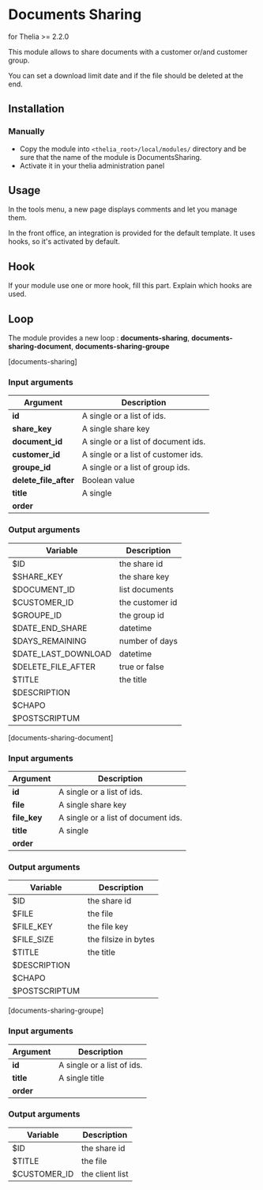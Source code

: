 # Documents Sharing
for Thelia >= 2.2.0

This module allows to share documents with a customer or/and customer group.

You can set a download limit date and if the file should be deleted at the end.

## Installation

### Manually

* Copy the module into ```<thelia_root>/local/modules/``` directory and be sure that the name of the module is DocumentsSharing.
* Activate it in your thelia administration panel


## Usage

In the tools menu, a new page displays comments and let you manage them.

In the front office, an integration is provided for the default template. It uses hooks, so it's activated by default.

## Hook

If your module use one or more hook, fill this part. Explain which hooks are used.


## Loop

The module provides a new loop : **documents-sharing**, **documents-sharing-document**, **documents-sharing-groupe**

[documents-sharing]
### Input arguments

|Argument |Description |
|---      |--- |
|**id** |  A single or a list of ids. |
|**share_key** | A single share key |
|**document_id** | A single or a list of document ids. |
|**customer_id** | A single or a list of customer ids. |
|**groupe_id** |  A single or a list of group ids. |
|**delete_file_after** | Boolean value |
|**title** | A single |
|**order** |  |

### Output arguments

|Variable   |Description |
|---        |--- |
|$ID                | the share id |
|$SHARE_KEY         | the share key |
|$DOCUMENT_ID       | list documents |
|$CUSTOMER_ID       | the customer id |
|$GROUPE_ID         | the group id |
|$DATE_END_SHARE    | datetime |
|$DAYS_REMAINING    | number of days |
|$DATE_LAST_DOWNLOAD| datetime |
|$DELETE_FILE_AFTER | true or false |
|$TITLE             | the title |
|$DESCRIPTION       |  |
|$CHAPO             |  |
|$POSTSCRIPTUM      |  |


[documents-sharing-document]
### Input arguments

|Argument |Description |
|---      |--- |
|**id**         |  A single or a list of ids. |
|**file**       | A single share key |
|**file_key**   | A single or a list of document ids. |
|**title**      | A single |
|**order**      |  |

### Output arguments

|Variable   |Description |
|---        |--- |
|$ID                | the share id |
|$FILE              | the file |
|$FILE_KEY          | the file key |
|$FILE_SIZE         | the filsize in bytes|
|$TITLE             | the title |
|$DESCRIPTION       |  |
|$CHAPO             |  |
|$POSTSCRIPTUM      |  |

[documents-sharing-groupe]
### Input arguments

|Argument |Description |
|---      |--- |
|**id** |  A single or a list of ids. |
|**title** | A single title |
|**order** |  |

### Output arguments

|Variable   |Description |
|---        |--- |
|$ID                | the share id |
|$TITLE             | the file |
|$CUSTOMER_ID       | the client list  |

